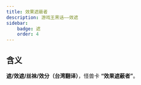 ```yaml
---
title: 效果遮蔽者
description: 游戏王黑话——效遮
sidebar:
    badge: 遮
    order: 4
---
```

## 含义

**遮/效遮/丝袜/效分（台湾翻译）**，怪兽卡 **“效果遮蔽者”**。
